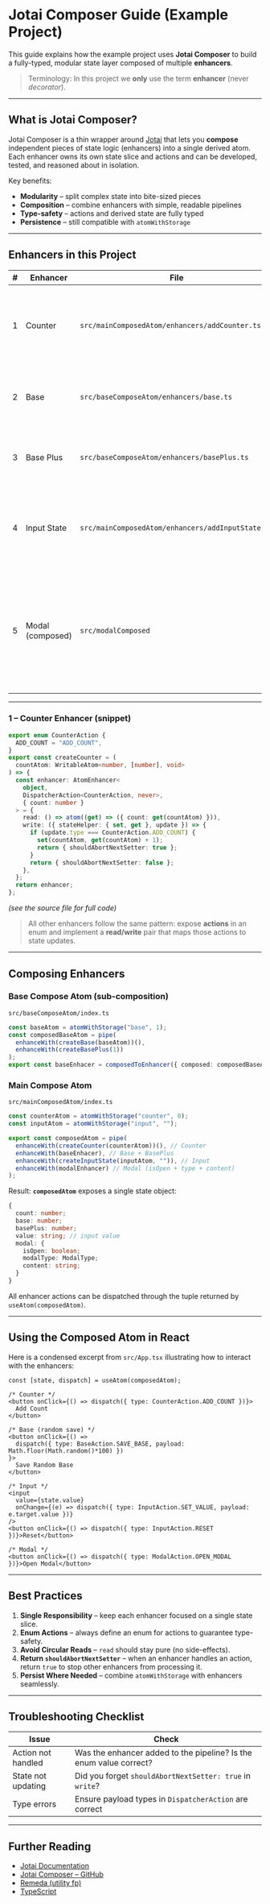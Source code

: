 <!-- @format -->

# Jotai Composer Guide (Example Project)

This guide explains how the example project uses **Jotai Composer** to build a fully-typed, modular state layer composed of multiple **enhancers**.

> Terminology: In this project we **only** use the term **enhancer** (never _decorator_).

---

## What is Jotai Composer?

Jotai Composer is a thin wrapper around [Jotai](https://jotai.org/) that lets you **compose** independent pieces of state logic (enhancers) into a single derived atom. Each enhancer owns its own state slice and actions and can be developed, tested, and reasoned about in isolation.

Key benefits:

- **Modularity** – split complex state into bite-sized pieces
- **Composition** – combine enhancers with simple, readable pipelines
- **Type-safety** – actions and derived state are fully typed
- **Persistence** – still compatible with `atomWithStorage`

---

## Enhancers in this Project

| #   | Enhancer         | File                                              | Purpose                                                                                                    |
| --- | ---------------- | ------------------------------------------------- | ---------------------------------------------------------------------------------------------------------- |
| 1   | Counter          | `src/mainComposedAtom/enhancers/addCounter.ts`    | Adds a numeric `count` value and an action to increment it                                                 |
| 2   | Base             | `src/baseComposeAtom/enhancers/base.ts`           | Stores a `base` number and an action to save it                                                            |
| 3   | Base Plus        | `src/baseComposeAtom/enhancers/basePlus.ts`       | Derives `basePlus = base + 1` from the previous enhancer                                                   |
| 4   | Input State      | `src/mainComposedAtom/enhancers/addInputState.ts` | Manages a text input (`value`) with `SET_VALUE` / `RESET` actions                                          |
| 5   | Modal (composed) | `src/modalComposed`                               | Handles modal visibility, type, and content through three sub-enhancers (`isOpen`, `modalType`, `content`) |

---

### 1 – Counter Enhancer (snippet)

```ts
export enum CounterAction {
  ADD_COUNT = "ADD_COUNT",
}
export const createCounter = (
  countAtom: WritableAtom<number, [number], void>
) => {
  const enhancer: AtomEnhancer<
    object,
    DispatcherAction<CounterAction, never>,
    { count: number }
  > = {
    read: () => atom((get) => ({ count: get(countAtom) })),
    write: ({ stateHelper: { set, get }, update }) => {
      if (update.type === CounterAction.ADD_COUNT) {
        set(countAtom, get(countAtom) + 1);
        return { shouldAbortNextSetter: true };
      }
      return { shouldAbortNextSetter: false };
    },
  };
  return enhancer;
};
```

_(see the source file for full code)_

> All other enhancers follow the same pattern: expose **actions** in an enum and implement a **read/write** pair that maps those actions to state updates.

---

## Composing Enhancers

### Base Compose Atom (sub-composition)

`src/baseComposeAtom/index.ts`

```ts
const baseAtom = atomWithStorage("base", 1);
const composedBaseAtom = pipe(
  enhanceWith(createBase(baseAtom))(),
  enhanceWith(createBasePlus(1))
);
export const baseEnhacer = composedToEnhancer({ composed: composedBaseAtom });
```

### Main Compose Atom

`src/mainComposedAtom/index.ts`

```ts
const counterAtom = atomWithStorage("counter", 0);
const inputAtom = atomWithStorage("input", "");

export const composedAtom = pipe(
  enhanceWith(createCounter(counterAtom))(), // Counter
  enhanceWith(baseEnhacer), // Base + BasePlus
  enhanceWith(createInputState(inputAtom, "")), // Input
  enhanceWith(modalEnhancer) // Modal (isOpen + type + content)
);
```

Result: **`composedAtom`** exposes a single state object:

```ts
{
  count: number;
  base: number;
  basePlus: number;
  value: string; // input value
  modal: {
    isOpen: boolean;
    modalType: ModalType;
    content: string;
  }
}
```

All enhancer actions can be dispatched through the tuple returned by `useAtom(composedAtom)`.

---

## Using the Composed Atom in React

Here is a condensed excerpt from `src/App.tsx` illustrating how to interact with the enhancers:

```tsx
const [state, dispatch] = useAtom(composedAtom);

/* Counter */
<button onClick={() => dispatch({ type: CounterAction.ADD_COUNT })}>
  Add Count
</button>

/* Base (random save) */
<button onClick={() =>
  dispatch({ type: BaseAction.SAVE_BASE, payload: Math.floor(Math.random()*100) })
}>
  Save Random Base
</button>

/* Input */
<input
  value={state.value}
  onChange={(e) => dispatch({ type: InputAction.SET_VALUE, payload: e.target.value })}
/>
<button onClick={() => dispatch({ type: InputAction.RESET })}>Reset</button>

/* Modal */
<button onClick={() => dispatch({ type: ModalAction.OPEN_MODAL })}>Open Modal</button>
```

---

## Best Practices

1. **Single Responsibility** – keep each enhancer focused on a single state slice.
2. **Enum Actions** – always define an enum for actions to guarantee type-safety.
3. **Avoid Circular Reads** – `read` should stay pure (no side-effects).
4. **Return `shouldAbortNextSetter`** – when an enhancer handles an action, return `true` to stop other enhancers from processing it.
5. **Persist Where Needed** – combine `atomWithStorage` with enhancers seamlessly.

---

## Troubleshooting Checklist

| Issue              | Check                                                              |
| ------------------ | ------------------------------------------------------------------ |
| Action not handled | Was the enhancer added to the pipeline? Is the enum value correct? |
| State not updating | Did you forget `shouldAbortNextSetter: true` in `write`?           |
| Type errors        | Ensure payload types in `DispatcherAction` are correct             |

---

## Further Reading

- [Jotai Documentation](https://jotai.org/)
- [Jotai Composer – GitHub](https://github.com/jotai-composer/jotai-composer)
- [Remeda (utility fp)](https://remedajs.com/)
- [TypeScript](https://www.typescriptlang.org/)
